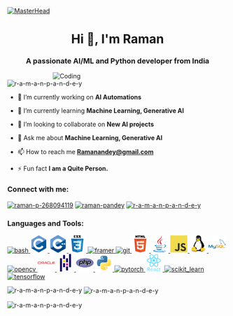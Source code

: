 [![MasterHead](https://ipfs.pixura.io/ipfs/QmVBeybzKis9idSne1KoWaaz678ZLXMBrPgnQA8dueHTzt/4000x2000__1AM_Tama_Tokyo.gif)](https://r-a-m-a-n-p-a-n-d-e-y.io)
<h1 align="center">Hi 👋, I'm Raman</h1>
<h3 align="center">A passionate AI/ML and Python developer from India</h3>
<img align="right" alt="Coding" width="400" src="https://i.giphy.com/media/v1.Y2lkPTc5MGI3NjExaWFyajJsY2w4YnJudGpvbWRqM2hwOGowcGtkYXFqcGw5b2NjaGUwcyZlcD12MV9pbnRlcm5hbF9naWZfYnlfaWQmY3Q9Zw/5k5vZwRFZR5aZeniqb/giphy.gif">

<p align="left"> <img src="https://komarev.com/ghpvc/?username=r-a-m-a-n-p-a-n-d-e-y&label=Profile%20views&color=0e75b6&style=flat" alt="r-a-m-a-n-p-a-n-d-e-y" /> </p>

- 🔭 I’m currently working on **AI Automations**

- 🌱 I’m currently learning **Machine Learning, Generative AI**

- 👯 I’m looking to collaborate on **New AI projects**

- 💬 Ask me about **Machine Learning, Generative AI**

- 📫 How to reach me **Ramanandey@gmail.com**

- ⚡ Fun fact **I am a Quite Person.**

<h3 align="left">Connect with me:</h3>
<p align="left">
<a href="https://linkedin.com/in/raman-p-268094119" target="blank"><img align="center" src="https://raw.githubusercontent.com/rahuldkjain/github-profile-readme-generator/master/src/images/icons/Social/linked-in-alt.svg" alt="raman-p-268094119" height="30" width="40" /></a>
<a href="https://stackoverflow.com/users/raman-pandey" target="blank"><img align="center" src="https://raw.githubusercontent.com/rahuldkjain/github-profile-readme-generator/master/src/images/icons/Social/stack-overflow.svg" alt="raman-pandey" height="30" width="40" /></a>
<a href="https://www.leetcode.com/r-a-m-a-n-p-a-n-d-e-y" target="blank"><img align="center" src="https://raw.githubusercontent.com/rahuldkjain/github-profile-readme-generator/master/src/images/icons/Social/leet-code.svg" alt="r-a-m-a-n-p-a-n-d-e-y" height="30" width="40" /></a>
</p>

<h3 align="left">Languages and Tools:</h3>
<p align="left"> <a href="https://www.gnu.org/software/bash/" target="_blank" rel="noreferrer"> <img src="https://www.vectorlogo.zone/logos/gnu_bash/gnu_bash-icon.svg" alt="bash" width="40" height="40"/> </a> <a href="https://www.cprogramming.com/" target="_blank" rel="noreferrer"> <img src="https://raw.githubusercontent.com/devicons/devicon/master/icons/c/c-original.svg" alt="c" width="40" height="40"/> </a> <a href="https://www.w3schools.com/cpp/" target="_blank" rel="noreferrer"> <img src="https://raw.githubusercontent.com/devicons/devicon/master/icons/cplusplus/cplusplus-original.svg" alt="cplusplus" width="40" height="40"/> </a> <a href="https://www.w3schools.com/css/" target="_blank" rel="noreferrer"> <img src="https://raw.githubusercontent.com/devicons/devicon/master/icons/css3/css3-original-wordmark.svg" alt="css3" width="40" height="40"/> </a> <a href="https://www.framer.com/" target="_blank" rel="noreferrer"> <img src="https://www.vectorlogo.zone/logos/framer/framer-icon.svg" alt="framer" width="40" height="40"/> </a> <a href="https://git-scm.com/" target="_blank" rel="noreferrer"> <img src="https://www.vectorlogo.zone/logos/git-scm/git-scm-icon.svg" alt="git" width="40" height="40"/> </a> <a href="https://www.w3.org/html/" target="_blank" rel="noreferrer"> <img src="https://raw.githubusercontent.com/devicons/devicon/master/icons/html5/html5-original-wordmark.svg" alt="html5" width="40" height="40"/> </a> <a href="https://www.java.com" target="_blank" rel="noreferrer"> <img src="https://raw.githubusercontent.com/devicons/devicon/master/icons/java/java-original.svg" alt="java" width="40" height="40"/> </a> <a href="https://developer.mozilla.org/en-US/docs/Web/JavaScript" target="_blank" rel="noreferrer"> <img src="https://raw.githubusercontent.com/devicons/devicon/master/icons/javascript/javascript-original.svg" alt="javascript" width="40" height="40"/> </a> <a href="https://www.linux.org/" target="_blank" rel="noreferrer"> <img src="https://raw.githubusercontent.com/devicons/devicon/master/icons/linux/linux-original.svg" alt="linux" width="40" height="40"/> </a> <a href="https://www.mysql.com/" target="_blank" rel="noreferrer"> <img src="https://raw.githubusercontent.com/devicons/devicon/master/icons/mysql/mysql-original-wordmark.svg" alt="mysql" width="40" height="40"/> </a> <a href="https://opencv.org/" target="_blank" rel="noreferrer"> <img src="https://www.vectorlogo.zone/logos/opencv/opencv-icon.svg" alt="opencv" width="40" height="40"/> </a> <a href="https://www.oracle.com/" target="_blank" rel="noreferrer"> <img src="https://raw.githubusercontent.com/devicons/devicon/master/icons/oracle/oracle-original.svg" alt="oracle" width="40" height="40"/> </a> <a href="https://pandas.pydata.org/" target="_blank" rel="noreferrer"> <img src="https://raw.githubusercontent.com/devicons/devicon/2ae2a900d2f041da66e950e4d48052658d850630/icons/pandas/pandas-original.svg" alt="pandas" width="40" height="40"/> </a> <a href="https://www.php.net" target="_blank" rel="noreferrer"> <img src="https://raw.githubusercontent.com/devicons/devicon/master/icons/php/php-original.svg" alt="php" width="40" height="40"/> </a> <a href="https://www.python.org" target="_blank" rel="noreferrer"> <img src="https://raw.githubusercontent.com/devicons/devicon/master/icons/python/python-original.svg" alt="python" width="40" height="40"/> </a> <a href="https://pytorch.org/" target="_blank" rel="noreferrer"> <img src="https://www.vectorlogo.zone/logos/pytorch/pytorch-icon.svg" alt="pytorch" width="40" height="40"/> </a> <a href="https://reactjs.org/" target="_blank" rel="noreferrer"> <img src="https://raw.githubusercontent.com/devicons/devicon/master/icons/react/react-original-wordmark.svg" alt="react" width="40" height="40"/> </a> <a href="https://scikit-learn.org/" target="_blank" rel="noreferrer"> <img src="https://upload.wikimedia.org/wikipedia/commons/0/05/Scikit_learn_logo_small.svg" alt="scikit_learn" width="40" height="40"/> </a> <a href="https://www.tensorflow.org" target="_blank" rel="noreferrer"> <img src="https://www.vectorlogo.zone/logos/tensorflow/tensorflow-icon.svg" alt="tensorflow" width="40" height="40"/> </a> </p>

<p><img align="left" src="https://github-readme-stats.vercel.app/api/top-langs?username=r-a-m-a-n-p-a-n-d-e-y&show_icons=true&locale=en&layout=compact" alt="r-a-m-a-n-p-a-n-d-e-y" /></p>

<p>&nbsp;<img align="center" src="https://github-readme-stats.vercel.app/api?username=r-a-m-a-n-p-a-n-d-e-y&show_icons=true&locale=en" alt="r-a-m-a-n-p-a-n-d-e-y" /></p>

<p><img align="center" src="https://github-readme-streak-stats.herokuapp.com/?user=r-a-m-a-n-p-a-n-d-e-y&" alt="r-a-m-a-n-p-a-n-d-e-y" /></p>
